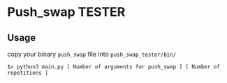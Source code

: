 # Push_swap TESTER

## Usage
copy your binary `push_swap` file into `push_swap_tester/bin/`

`$> python3 main.py [ Number of arguments for push_swap ] [ Number of repetitions ]`